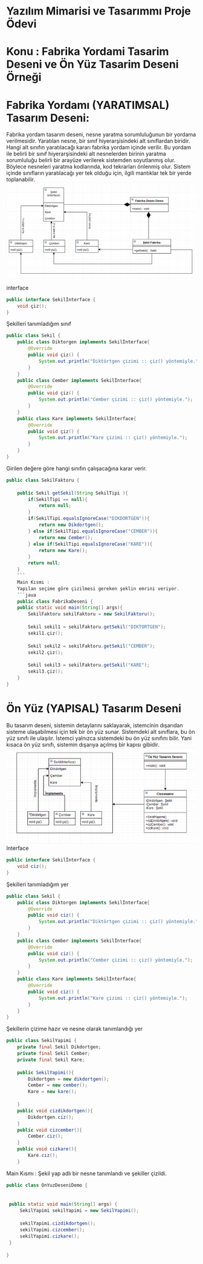 # Yazılım Mimarisi ve Tasarımmı Proje Ödevi
# Konu : Fabrika Yordami Tasarim Deseni ve Ön Yüz Tasarim Deseni Örneği

# Fabrika Yordamı (YARATIMSAL) Tasarım Deseni:
Fabrika yordam tasarım deseni, nesne yaratma sorumluluğunun bir yordama verilmesidir. Yaratılan nesne, bir sınıf hiyerarşisindeki alt sınıflardan biridir. Hangi alt sınıfın yaratılacağı kararı fabrika yordam içinde verilir. Bu yordam ile belirli bir sınıf hiyerarşisindeki alt nesnelerden birinin yaratma sorumluluğu belirli bir arayüze verilerek sistemden soyutlanmış olur. Böylece nesneleri yaratma kodlarında, kod tekrarları önlenmiş olur. Sistem içinde sınıfların yaratılacağı yer tek olduğu için, ilgili mantıklar tek bir yerde toplanabilir.
![Image of Class](https://github.com/alpagueren/Yaz-l-m-Mimari-Proje-devi/blob/master/Fabrika%20desen.png)

interface
```java
public interface Sekilİnterface {
    void çiz(); 
}
```
Şekilleri tanımladığım sınıf
```java
public class Sekil {
    public class Diktorgen implements Sekilİnterface{
        @Override
        public void çiz() {
            System.out.println("Diktörtgen çizimi :: çiz() yöntemiyle.");
        }
    }
    public class Cember implements Sekilİnterface{
        @Override
        public void çiz() {
            System.out.println("Cember çizimi :: çiz() yöntemiyle.");
        }
    }
    public class Kare implements Sekilİnterface{
        @Override
        public void çiz() {
            System.out.println("Kare çizimi :: çiz() yöntemiyle.");
        }
    }
}
```
Girilen değere göre hangi sınıfın çalışacağına karar verir.
```java
public class SekilFaktoru {
    
    public Sekil getSekil(String SekilTipi ){
        if(SekilTipi == null){
            return null;
        }
        if(SekilTipi.equalsIgnoreCase("DIKDORTGEN")){
            return new Dikdortgen();
        } else if(SekilTipi.equalsIgnoreCase("CEMBER")){
            return new Cember();
        } else if(SekilTipi.equalsIgnoreCase("KARE")){
            return new Kare();
        }
        return null;
    }
    ```
    Main Kısmı :
    Yapılan seçime göre çizilmesi gereken şeklin emrini veriyor. 
    ```java
    public class FabrikaDeseni {
    public static void main(String[] args){
        SekilFaktoru sekilFaktoru = new SekilFaktoru();
        
        Sekil sekil1 = sekilFaktoru.getSekil("DIKTORTGEN");
        sekil1.çiz();
        
        Sekil sekil2 = sekilFaktoru.getSekil("CEMBER");
        sekil2.çiz();
        
        Sekil sekil3 = sekilFaktoru.getSekil("KARE");
        sekil3.çiz();
    }
}
```
# Ön Yüz (YAPISAL) Tasarım Deseni
Bu tasarım deseni, sistemin detaylarını saklayarak, istemcinin dışarıdan sisteme ulaşabilmesi için tek bir ön yüz sunar. Sistemdeki alt sınıflara, bu ön yüz sınıfı ile ulaşılır.  İstemci yalnızca sistemdeki bu ön yüz sınıfını bilir. Yani kısaca ön yüz sınıfı, sistemin dışarıya açılmış bir kapısı gibidir. 
![Image of Class](https://github.com/alpagueren/Yaz-l-m-Mimari-Proje-devi/blob/master/%C3%96n%20Y%C3%BCz%20DESEN.png)
Interface
```java
public interface Sekilİnterface {
    void ciz();   
}
```
Şekilleri tanımladığım yer
```java
public class Sekil {  
    public class Diktorgen implements Sekilİnterface{
        @Override
        public void ciz() {
            System.out.println("Diktörtgen çizimi :: çiz() yöntemiyle.");           
        }
    }
    public class Cember implements Sekilİnterface{
        @Override
        public void ciz() {
            System.out.println("Cember çizimi :: çiz() yöntemiyle.");            
        }
    }
    public class Kare implements Sekilİnterface{
        @Override
        public void ciz() {
            System.out.println("Kare çizimi :: çiz() yöntemiyle.");
        }
    }
}
```
Şekillerin çizime hazır ve nesne olarak tanımlandığı yer 
```java
public class SekilYapimi {
    private final Sekil Dikdortgen;
    private final Sekil Cember;
    private final Sekil Kare;
    
    public SekilYapimi(){
        Dikdortgen = new dikdortgen();
        Cember = new cember();
        Kare = new kare();
        
    }
    public void cizdikdortgen(){
        Dikdortgen.ciz();
    }
    public void cizcember(){
        Cember.ciz();
    }
    public void cizkare(){
        Kare.ciz();
    }
   ```
   Main Kısmı :
   Şekil yap adlı bir nesne tanımlandı ve şekiller çizildi.
   ```java
   public class OnYuzDeseniDemo {

   
    public static void main(String[] args) {
        SekilYapimi sekilYapimi = new SekilYapimi();
        
        sekilYapimi.cizdikdortgen();
        sekilYapimi.cizcember();
        sekilYapimi.cizkare();
    }
    
}
   ```
